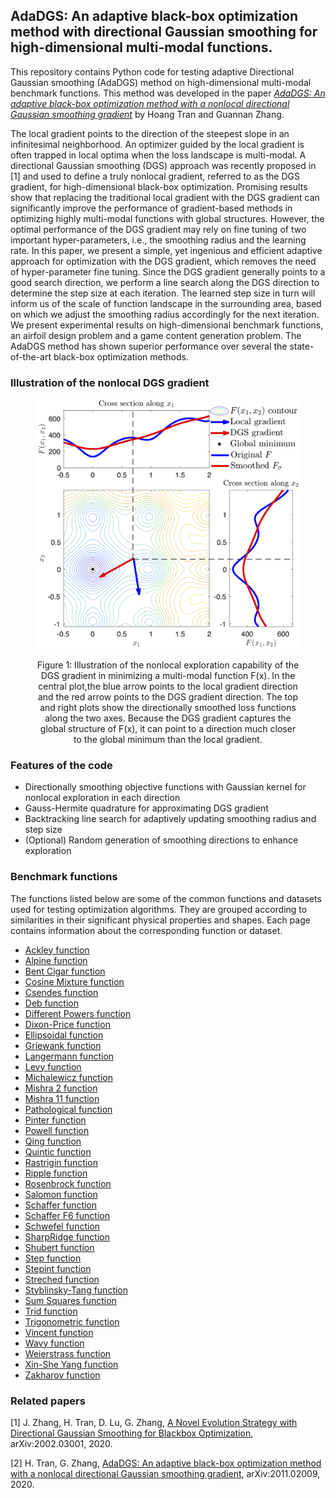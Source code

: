 ## AdaDGS: An adaptive black-box optimization method with directional Gaussian smoothing for high-dimensional multi-modal functions.
This repository contains Python code for testing adaptive Directional Gaussian smoothing (AdaDGS) method on high-dimensional multi-modal benchmark functions. This method was  developed in the paper [*AdaDGS: An adaptive black-box optimization method with a nonlocal directional Gaussian smoothing gradient*](https://arxiv.org/abs/2011.02009) by Hoang Tran and Guannan Zhang. 

The local gradient points to the direction of the steepest slope in an infinitesimal neighborhood. An optimizer guided by the local gradient is often trapped in local optima when the loss landscape is multi-modal. A directional Gaussian smoothing (DGS) approach was recently proposed in [1] and used to define a truly nonlocal gradient, referred to as the DGS gradient, for high-dimensional black-box optimization. Promising results show that replacing the traditional local gradient with the DGS gradient can significantly improve the performance of gradient-based methods in optimizing highly multi-modal functions with global structures. However, the optimal performance of the DGS gradient may rely on fine tuning of two important hyper-parameters, i.e., the smoothing radius and the learning rate. In this paper, we present a simple, yet ingenious and efficient adaptive approach for optimization with the DGS gradient, which removes the need of hyper-parameter fine tuning. Since the DGS gradient generally points to a good search direction, we perform a line search along the DGS direction to determine the step size at each iteration. The learned step size in turn will inform us of the scale of function landscape in the surrounding area, based on which we adjust the smoothing radius accordingly for the next iteration. We present experimental results on high-dimensional benchmark functions, an airfoil design problem and a game content generation problem. The AdaDGS method has shown superior performance over several the state-of-the-art black-box optimization methods.

### Illustration of the nonlocal DGS gradient
<div align="center"> 
<figure>
  <p><img src="Benchmark Functions/image/DGS_illustration.png" alt="DGS_gradient illustration" height="400">
  <figcaption> Figure 1: Illustration of the nonlocal exploration capability of the DGS gradient in minimizing a multi-modal function F(x). In the central plot,the blue arrow points to the local gradient direction and the red arrow points to the DGS gradient direction. The top and right plots show the directionally smoothed loss functions along the two axes. Because the DGS gradient captures the global structure of F(x), it can point to a direction much closer to the global minimum than the local gradient.</figcaption>
</figure>
</div>


### Features of the code
- Directionally smoothing objective functions with Gaussian kernel for nonlocal exploration in each direction  
- Gauss-Hermite quadrature for approximating DGS gradient
- Backtracking line search for adaptively updating smoothing radius and step size 
- (Optional) Random generation of smoothing directions to enhance exploration 

### Benchmark functions 

The functions listed below are some of the common functions and datasets used for testing optimization algorithms. They are grouped according to similarities in their significant physical properties and shapes. Each page contains information about the corresponding function or dataset. 

- [Ackley function](https://github.com/HoangATran/Directional-Gaussian-smoothing/blob/main/Benchmark%20Functions/Ackley.md)
- [Alpine function](https://github.com/HoangATran/Directional-Gaussian-smoothing/blob/main/Benchmark%20Functions/Alpine.md)
- [Bent Cigar function](https://github.com/HoangATran/Directional-Gaussian-smoothing/blob/main/Benchmark%20Functions/BentCigar.md)
- [Cosine Mixture function](https://github.com/HoangATran/Directional-Gaussian-smoothing/blob/main/Benchmark%20Functions/CosineMixture.md)
- [Csendes function](https://github.com/HoangATran/Directional-Gaussian-smoothing/blob/main/Benchmark%20Functions/Csendes.md)
- [Deb function](https://github.com/HoangATran/Directional-Gaussian-smoothing/blob/main/Benchmark%20Functions/Deb.md)
- [Different Powers function](https://github.com/HoangATran/Directional-Gaussian-smoothing/blob/main/Benchmark%20Functions/DifferentPowers.md)
- [Dixon-Price function](https://github.com/HoangATran/Directional-Gaussian-smoothing/blob/main/Benchmark%20Functions/DixonPrice.md)
- [Ellipsoidal function](https://github.com/HoangATran/Directional-Gaussian-smoothing/blob/main/Benchmark%20Functions/Ellipsoidal.md)
- [Griewank function](https://github.com/HoangATran/Directional-Gaussian-smoothing/blob/main/Benchmark%20Functions/Griewank.md)
- [Langermann function](https://github.com/HoangATran/Directional-Gaussian-smoothing/blob/main/Benchmark%20Functions/Langermann.md)
- [Levy function](https://github.com/HoangATran/Directional-Gaussian-smoothing/blob/main/Benchmark%20Functions/Levy.md)
- [Michalewicz function](https://github.com/HoangATran/Directional-Gaussian-smoothing/blob/main/Benchmark%20Functions/Michalewicz.md)
- [Mishra 2 function](https://github.com/HoangATran/Directional-Gaussian-smoothing/blob/main/Benchmark%20Functions/Mishra2.md)
- [Mishra 11 function](https://github.com/HoangATran/Directional-Gaussian-smoothing/blob/main/Benchmark%20Functions/Mishra11.md)
- [Pathological function](https://github.com/HoangATran/Directional-Gaussian-smoothing/blob/main/Benchmark%20Functions/Pathological.md)
- [Pinter function](https://github.com/HoangATran/Directional-Gaussian-smoothing/blob/main/Benchmark%20Functions/Pinter.md)
- [Powell function](https://github.com/HoangATran/Directional-Gaussian-smoothing/blob/main/Benchmark%20Functions/Powell.md)
- [Qing function](https://github.com/HoangATran/Directional-Gaussian-smoothing/blob/main/Benchmark%20Functions/Qing.md)
- [Quintic function](https://github.com/HoangATran/Directional-Gaussian-smoothing/blob/main/Benchmark%20Functions/Quintic.md)
- [Rastrigin function](https://github.com/HoangATran/Directional-Gaussian-smoothing/blob/main/Benchmark%20Functions/Rastrigin.md)
- [Ripple function](https://github.com/HoangATran/Directional-Gaussian-smoothing/blob/main/Benchmark%20Functions/Ripple.md)
- [Rosenbrock function](https://github.com/HoangATran/Directional-Gaussian-smoothing/blob/main/Benchmark%20Functions/Rosenbrock.md)
- [Salomon function](https://github.com/HoangATran/Directional-Gaussian-smoothing/blob/main/Benchmark%20Functions/Salomon.md)
- [Schaffer function](https://github.com/HoangATran/Directional-Gaussian-smoothing/blob/main/Benchmark%20Functions/Schaffer.md)
- [Schaffer F6 function](https://github.com/HoangATran/Directional-Gaussian-smoothing/blob/main/Benchmark%20Functions/SchafferF6.md)
- [Schwefel function](https://github.com/HoangATran/Directional-Gaussian-smoothing/blob/main/Benchmark%20Functions/Schwefel.md)
- [SharpRidge function](https://github.com/HoangATran/Directional-Gaussian-smoothing/blob/main/Benchmark%20Functions/SharpRidge.md)
- [Shubert function](https://github.com/HoangATran/Directional-Gaussian-smoothing/blob/main/Benchmark%20Functions/Shubert.md)
- [Step function](https://github.com/HoangATran/Directional-Gaussian-smoothing/blob/main/Benchmark%20Functions/Step.md)
- [Stepint function](https://github.com/HoangATran/Directional-Gaussian-smoothing/blob/main/Benchmark%20Functions/Stepint.md)
- [Streched function](https://github.com/HoangATran/Directional-Gaussian-smoothing/blob/main/Benchmark%20Functions/Streched.md)
- [Styblinsky-Tang function](https://github.com/HoangATran/Directional-Gaussian-smoothing/blob/main/Benchmark%20Functions/Styblinsky-Tang.md)
- [Sum Squares function](https://github.com/HoangATran/Directional-Gaussian-smoothing/blob/main/Benchmark%20Functions/SumSquares.md)
- [Trid function](https://github.com/HoangATran/Directional-Gaussian-smoothing/blob/main/Benchmark%20Functions/Trid.md)
- [Trigonometric function](https://github.com/HoangATran/Directional-Gaussian-smoothing/blob/main/Benchmark%20Functions/Trigonometric.md)
- [Vincent function](https://github.com/HoangATran/Directional-Gaussian-smoothing/blob/main/Benchmark%20Functions/Vincent.md)
- [Wavy function](https://github.com/HoangATran/Directional-Gaussian-smoothing/blob/main/Benchmark%20Functions/Wavy.md)
- [Weierstrass function](https://github.com/HoangATran/Directional-Gaussian-smoothing/blob/main/Benchmark%20Functions/Weierstrass.md)
- [Xin-She Yang function](https://github.com/HoangATran/Directional-Gaussian-smoothing/blob/main/Benchmark%20Functions/XinSheYang.md)
- [Zakharov function](https://github.com/HoangATran/Directional-Gaussian-smoothing/blob/main/Benchmark%20Functions/Zakharov.md)

### Related papers 

[1] J. Zhang, H. Tran, D. Lu, G. Zhang, [A Novel Evolution Strategy with Directional Gaussian Smoothing for Blackbox Optimization](https://arxiv.org/pdf/2002.03001.pdf), arXiv:2002.03001, 2020. 

[2] H. Tran, G. Zhang, [AdaDGS: An adaptive black-box optimization method with a nonlocal directional Gaussian smoothing gradient](https://arxiv.org/abs/2011.02009), arXiv:2011.02009, 2020.
